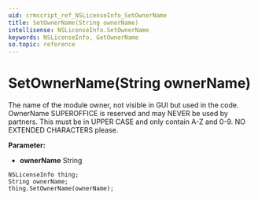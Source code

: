 ```yaml
---
uid: crmscript_ref_NSLicenseInfo_SetOwnerName
title: SetOwnerName(String ownerName)
intellisense: NSLicenseInfo.SetOwnerName
keywords: NSLicenseInfo, GetOwnerName
so.topic: reference
---
```


# SetOwnerName(String ownerName)

The name of the module owner, not visible in GUI but used in the code. OwnerName SUPEROFFICE is reserved and may NEVER be used by partners. This must be in UPPER CASE and only contain A-Z and 0-9. NO EXTENDED CHARACTERS please.

**Parameter:** 
* **ownerName** String

```crmscript
NSLicenseInfo thing;
String ownerName;
thing.SetOwnerName(ownerName);
```

